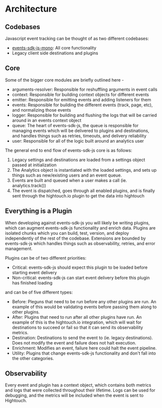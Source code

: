 # Architecture

## Codebases

Javascript event tracking can be thought of as two different codebases:

- [events-sdk-js-mono](https://github.com/ht-sdks/events-sdk-js-mono): All core functionality
- Legacy client side destinations and plugins

## Core

Some of the bigger core modules are briefly outlined here -

- arguments-resolver: Responsible for reshuffling arguments in event calls
- context: Responsible for building context objects for different events
- emitter: Responsible for emitting events and adding listeners for them
- events: Responsible for building the different events (track, page, etc), and normalizing those events
- logger: Responsible for building and flushing the logs that will be carried around in an events context object
- queue: The heart of events-sdk-js, the queue is responsible for managing events which will be delivered to plugins and destinations, and handles things such as retries, timeouts, and delivery reliability
- user: Responsible for all of the logic built around an analytics user

The general end to end flow of events-sdk-js core is as follows:

1. Legacy settings and destinations are loaded from a settings object passed at initialization
2. The Analytics object is instantiated with the loaded settings, and sets up things such as new/existing users and an event queue.
3. Events are built and queued when a user makes a call (ie. analytics.track())
4. The event is dispatched, goes through all enabled plugins, and is finally sent through the hightouch.io plugin to get the data into hightouch

## Everything is a Plugin

When developing against events-sdk-js you will likely be writing plugins, which can augment events-sdk-js functionality and enrich data. Plugins are isolated chunks which you can build, test, version, and deploy independently of the rest of the codebase. Extensions are bounded by events-sdk-js which handles things such as observability, retries, and error management.

Plugins can be of two different priorities:

- Critical: events-sdk-js should expect this plugin to be loaded before starting event delivery
- Non-critical: events-sdk-js can start event delivery before this plugin has finished loading

and can be of five different types:

- Before: Pleguns that need to be run before any other plugins are run. An example of this would be validating events before passing them along to other plugins.
- After: Plugins that need to run after all other plugins have run. An example of this is the hightouch.io integration, which will wait for destinations to succeed or fail so that it can send its observability metrics.
- Destination: Destinations to send the event to (ie. legacy destinations). Does not modify the event and failure does not halt execution.
- Enrichment: Modifies an event, failure here could halt the event pipeline.
- Utility: Plugins that change events-sdk-js functionality and don't fall into the other categories.

## Observability

Every event and plugin has a context object, which contains both metrics and logs that were collected throughout their lifetime. Logs can be used for debugging, and the metrics will be included when the event is sent to Hightouch.
